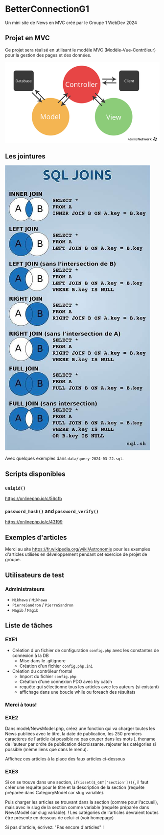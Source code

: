# BetterConnectionG1
Un mini site de News en MVC créé par le Groupe 1 WebDev 2024

## Projet en MVC

Ce projet sera réalisé en utilisant le modèle MVC (Modèle-Vue-Contrôleur) pour la gestion des pages et des données.

![MVC](https://raw.githubusercontent.com/WebDevCF2m2023/OneConnectionG2/main/public/img/MVC.png)

## Les jointures
![join](https://raw.githubusercontent.com/WebDevCF2m2023/BetterConnectionG1/main/public/img/sql-joins.jpg)

Avec quelques exemples dans `data/query-2024-03-22.sql`.

## Scripts disponibles

### `uniqid()`

https://onlinephp.io/c/56cfb

### `password_hash()` and `password_verify()`

https://onlinephp.io/c/43199

## Exemples d'articles

Merci au site https://fr.wikipedia.org/wiki/Astronomie pour les exemples d'articles utilisés en développement pendant cet exercice de projet de groupe.

## Utilisateurs de test

### Administrateurs

- `Mikhawa` / `Mikhawa`
- `PierreSandron` / `PierreSandron`
- `Magib` / `Magib`

## Liste de tâches

### EXE1
- Création d'un fichier de configuration `config.php` avec les constantes de connexion à la DB
    - Mise dans le .gitignore
    - Création d'un fichier `config.php.ini`
- Création du contrôleur frontal
    - Import du fichier `config.php`
    - Création d'une connexion PDO avec try catch
    - requête qui sélectionne tous les articles avec les auteurs (si existant)
    - affichage dans une boucle while ou foreach des résultats

### Merci à tous!

### EXE2

Dans model/NewsModel.php, créez une fonction qui va charger toutes les News publiées avec le titre, la date de publication, les 250 premiers caractères de l'article (si possible ne pas couper dans les mots ), thename de l'auteur par ordre de publication décroissante. rajouter les catégories si possible (même liens que dans le menu).


Affichez ces articles à la place des faux articles ci-dessous

### EXE3

Si on se trouve dans une section, `if(isset($_GET['section'])){`, il faut créer une requête pour le titre et la description de la section (requête préparée dans CategoryModel car slug variable).

Puis charger les articles se trouvant dans la section (comme pour l'accueil), mais avec le slug de la section comme variable (requête préparée dans NewsModel car slug variable). ! Les catégories de l'articles devraient toutes être présente en dessous de celui-ci (voir homepage)

Si pas d'article, écrivez: "Pas encore d'articles" !